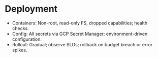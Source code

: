 # Deployment

- Containers: Non-root, read-only FS, dropped capabilities; health checks.
- Config: All secrets via GCP Secret Manager; environment-driven configuration.
- Rollout: Gradual; observe SLOs; rollback on budget breach or error spikes.
